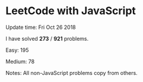 # LeetCode with JavaScript

Update time: Fri Oct 26 2018

I have solved **273** / **921** problems.

Easy: 195

Medium: 78

Notes: All non-JavaScript problems copy from others.